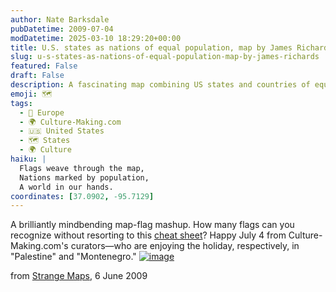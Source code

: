 ```yaml
---
author: Nate Barksdale
pubDatetime: 2009-07-04
modDatetime: 2025-03-10 18:29:20+00:00
title: U.S. states as nations of equal population, map by James Richards
slug: u-s-states-as-nations-of-equal-population-map-by-james-richards
featured: False
draft: False
description: A fascinating map combining US states and countries of equal population, perfect for a July 4 reflection from Culture-Making.com's curators.
emoji: 🗺️
tags:
  - 🍷 Europe
  - 🌍 Culture-Making.com
  - 🇺🇸 United States
  - 🗺️ States
  - 🌍 Culture
haiku: |
  Flags weave through the map,  
  Nations marked by population,  
  A world in our hands.
coordinates: [37.0902, -95.7129]
---
```


A brilliantly mindbending map-flag mashup. How many flags can you recognize without resorting to this [cheat sheet](http://strangemaps.wordpress.com/2009/06/06/388-us-states-as-countries-of-equal-population/#comment-84411)? Happy July 4 from Culture-Making.com's curators—who are enjoying the holiday, respectively, in "Palestine" and "Montenegro." [![image](http://culture-making.com/media/usstates.jpg)](http://strangemaps.wordpress.com/2009/06/06/388-us-states-as-countries-of-equal-population/)

from [Strange Maps](http://strangemaps.wordpress.com/2009/06/06/388-us-states-as-countries-of-equal-population/), 6 June 2009

